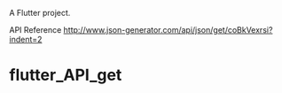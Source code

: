 A Flutter project.

API Reference http://www.json-generator.com/api/json/get/coBkVexrsi?indent=2


# flutter_API_get
